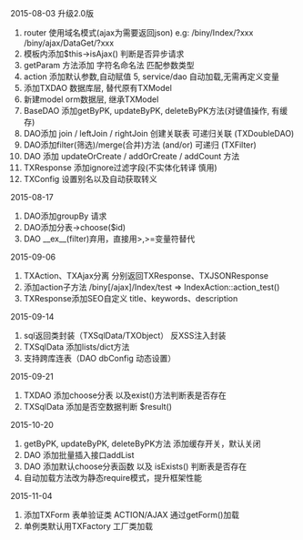 2015-08-03 升级2.0版

1. router 使用域名模式(ajax为需要返回json) e.g: /biny/Index/?xxx  /biny/ajax/DataGet/?xxx
2. 模板内添加$this->isAjax() 判断是否异步请求
3. getParam 方法添加 字符名命名法 匹配参数类型
4. action 添加默认参数,自动赋值
5, service/dao 自动加载,无需再定义变量
6. 添加TXDAO 数据库层, 替代原有TXModel
7. 新建model orm数据层, 继承TXModel
8. BaseDAO  添加getByPK, updateByPK, deleteByPK方法(对键值操作, 有缓存)
9. DAO添加 join / leftJoin / rightJoin 创建关联表  可递归关联 (TXDoubleDAO)
10. DAO添加filter(筛选)/merge(合并)方法 (and/or) 可递归 (TXFilter)
11. DAO 添加 updateOrCreate / addOrCreate / addCount 方法
12. TXResponse 添加ignore过滤字段(不实体化转译 慎用)
13. TXConfig 设置别名以及自动获取转义

2015-08-17

1. DAO添加groupBy 请求
2. DAO添加分表->choose($id)
3. DAO \_\_ex\_\_(filter)弃用，直接用>,>=变量符替代

2015-09-06

1. TXAction、TXAjax分离 分别返回TXResponse、TXJSONResponse
2. 添加action子方法 /biny[/ajax]/Index/test => IndexAction::action_test()
3. TXResponse添加SEO自定义 title、keywords、description

2015-09-14

1. sql返回类封装（TXSqlData/TXObject） 反XSS注入封装
2. TXSqlData 添加lists/dict方法
3. 支持跨库连表（DAO dbConfig 动态设置）

2015-09-21

1. TXDAO 添加choose分表 以及exist()方法判断表是否存在
2. TXSqlData 添加是否空数据判断 $result()

2015-10-20

1. getByPK, updateByPK, deleteByPK方法 添加缓存开关，默认关闭
2. DAO 添加批量插入接口addList
3. DAO 添加默认choose分表函数 以及 isExists() 判断表是否存在
4. 自动加载方法改为静态require模式，提升框架性能

2015-11-04

1. 添加TXForm 表单验证类 ACTION/AJAX 通过getForm()加载
2. 单例类默认用TXFactory 工厂类加载